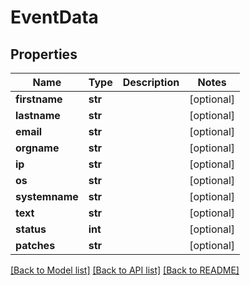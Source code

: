 # EventData

## Properties
Name | Type | Description | Notes
------------ | ------------- | ------------- | -------------
**firstname** | **str** |  | [optional] 
**lastname** | **str** |  | [optional] 
**email** | **str** |  | [optional] 
**orgname** | **str** |  | [optional] 
**ip** | **str** |  | [optional] 
**os** | **str** |  | [optional] 
**systemname** | **str** |  | [optional] 
**text** | **str** |  | [optional] 
**status** | **int** |  | [optional] 
**patches** | **str** |  | [optional] 

[[Back to Model list]](../README.md#documentation-for-models) [[Back to API list]](../README.md#documentation-for-api-endpoints) [[Back to README]](../README.md)

